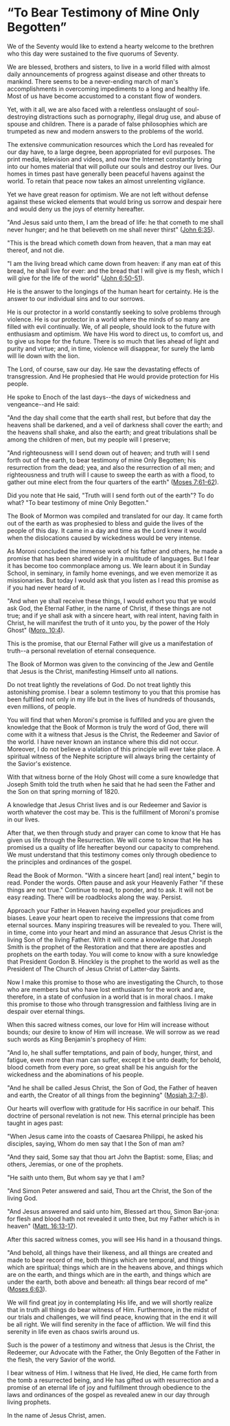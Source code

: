 # “To Bear Testimony of Mine Only Begotten”

We of the Seventy would like to extend a hearty welcome to the brethren who
this day were sustained to the five quorums of Seventy.

We are blessed, brothers and sisters, to live in a world filled with almost
daily announcements of progress against disease and other threats to mankind.
There seems to be a never-ending march of man's accomplishments in overcoming
impediments to a long and healthy life. Most of us have become accustomed to a
constant flow of wonders.

Yet, with it all, we are also faced with a relentless onslaught of soul-
destroying distractions such as pornography, illegal drug use, and abuse of
spouse and children. There is a parade of false philosophies which are
trumpeted as new and modern answers to the problems of the world.

The extensive communication resources which the Lord has revealed for our day
have, to a large degree, been appropriated for evil purposes. The print media,
television and videos, and now the Internet constantly bring into our homes
material that will pollute our souls and destroy our lives. Our homes in times
past have generally been peaceful havens against the world. To retain that
peace now takes an almost unrelenting vigilance.

Yet we have great reason for optimism. We are not left without defense against
these wicked elements that would bring us sorrow and despair here and would
deny us the joys of eternity hereafter.

"And Jesus said unto them, I am the bread of life: he that cometh to me shall
never hunger; and he that believeth on me shall never thirst" ([John
6:35](https://www.lds.org/scriptures/nt/john/6.35?lang=eng#34)).

"This is the bread which cometh down from heaven, that a man may eat thereof,
and not die.

"I am the living bread which came down from heaven: if any man eat of this
bread, he shall live for ever: and the bread that I will give is my flesh,
which I will give for the life of the world" ([John
6:50-51](https://www.lds.org/scriptures/nt/john/6.50-51?lang=eng#49)).

He is the answer to the longings of the human heart for certainty. He is the
answer to our individual sins and to our sorrows.

He is our protector in a world constantly seeking to solve problems through
violence. He is our protector in a world where the minds of so many are filled
with evil continually. We, of all people, should look to the future with
enthusiasm and optimism. We have His word to direct us, to comfort us, and to
give us hope for the future. There is so much that lies ahead of light and
purity and virtue; and, in time, violence will disappear, for surely the lamb
will lie down with the lion.

The Lord, of course, saw our day. He saw the devastating effects of
transgression. And He prophesied that He would provide protection for His
people.

He spoke to Enoch of the last days--the days of wickedness and vengeance--and
He said:

"And the day shall come that the earth shall rest, but before that day the
heavens shall be darkened, and a veil of darkness shall cover the earth; and
the heavens shall shake, and also the earth; and great tribulations shall be
among the children of men, but my people will I preserve;

"And righteousness will I send down out of heaven; and truth will I send forth
out of the earth, to bear testimony of mine Only Begotten; his resurrection
from the dead; yea, and also the resurrection of all men; and righteousness
and truth will I cause to sweep the earth as with a flood, to gather out mine
elect from the four quarters of the earth" ([Moses
7:61-62](https://www.lds.org/scriptures/pgp/moses/7.61-62?lang=eng#60)).

Did you note that He said, "Truth will I send forth out of the earth"? To do
what? "To bear testimony of mine Only Begotten."

The Book of Mormon was compiled and translated for our day. It came forth out
of the earth as was prophesied to bless and guide the lives of the people of
this day. It came in a day and time as the Lord knew it would when the
dislocations caused by wickedness would be very intense.

As Moroni concluded the immense work of his father and others, he made a
promise that has been shared widely in a multitude of languages. But I fear it
has become too commonplace among us. We learn about it in Sunday School, in
seminary, in family home evenings, and we even memorize it as missionaries.
But today I would ask that you listen as I read this promise as if you had
never heard of it.

"And when ye shall receive these things, I would exhort you that ye would ask
God, the Eternal Father, in the name of Christ, if these things are not true;
and if ye shall ask with a sincere heart, with real intent, having faith in
Christ, he will manifest the truth of it unto you, by the power of the Holy
Ghost" ([Moro.
10:4](https://www.lds.org/scriptures/bofm/moro/10.4?lang=eng#3)).

This is the promise, that our Eternal Father will give us a manifestation of
truth--a personal revelation of eternal consequence.

The Book of Mormon was given to the convincing of the Jew and Gentile that
Jesus is the Christ, manifesting Himself unto all nations.

Do not treat lightly the revelations of God. Do not treat lightly this
astonishing promise. I bear a solemn testimony to you that this promise has
been fulfilled not only in my life but in the lives of hundreds of thousands,
even millions, of people.

You will find that when Moroni's promise is fulfilled and you are given the
knowledge that the Book of Mormon is truly the word of God, there will come
with it a witness that Jesus is the Christ, the Redeemer and Savior of the
world. I have never known an instance where this did not occur. Moreover, I do
not believe a violation of this principle will ever take place. A spiritual
witness of the Nephite scripture will always bring the certainty of the
Savior's existence.

With that witness borne of the Holy Ghost will come a sure knowledge that
Joseph Smith told the truth when he said that he had seen the Father and the
Son on that spring morning of 1820.

A knowledge that Jesus Christ lives and is our Redeemer and Savior is worth
whatever the cost may be. This is the fulfillment of Moroni's promise in our
lives.

After that, we then through study and prayer can come to know that He has
given us life through the Resurrection. We will come to know that He has
promised us a quality of life hereafter beyond our capacity to comprehend. We
must understand that this testimony comes only through obedience to the
principles and ordinances of the gospel.

Read the Book of Mormon. "With a sincere heart [and] real intent," begin to
read. Ponder the words. Often pause and ask your Heavenly Father "if these
things are not true." Continue to read, to ponder, and to ask. It will not be
easy reading. There will be roadblocks along the way. Persist.

Approach your Father in Heaven having expelled your prejudices and biases.
Leave your heart open to receive the impressions that come from eternal
sources. Many inspiring treasures will be revealed to you. There will, in
time, come into your heart and mind an assurance that Jesus Christ is the
living Son of the living Father. With it will come a knowledge that Joseph
Smith is the prophet of the Restoration and that there are apostles and
prophets on the earth today. You will come to know with a sure knowledge that
President Gordon B. Hinckley is the prophet to the world as well as the
President of The Church of Jesus Christ of Latter-day Saints.

Now I make this promise to those who are investigating the Church, to those
who are members but who have lost enthusiasm for the work and are, therefore,
in a state of confusion in a world that is in moral chaos. I make this promise
to those who through transgression and faithless living are in despair over
eternal things.

When this sacred witness comes, our love for Him will increase without bounds;
our desire to know of Him will increase. We will sorrow as we read such words
as King Benjamin's prophecy of Him:

"And lo, he shall suffer temptations, and pain of body, hunger, thirst, and
fatigue, even more than man can suffer, except it be unto death; for behold,
blood cometh from every pore, so great shall be his anguish for the wickedness
and the abominations of his people.

"And he shall be called Jesus Christ, the Son of God, the Father of heaven and
earth, the Creator of all things from the beginning" ([Mosiah
3:7-8](https://www.lds.org/scriptures/bofm/mosiah/3.7-8?lang=eng#6)).

Our hearts will overflow with gratitude for His sacrifice in our behalf. This
doctrine of personal revelation is not new. This eternal principle has been
taught in ages past:

"When Jesus came into the coasts of Caesarea Philippi, he asked his disciples,
saying, Whom do men say that I the Son of man am?

"And they said, Some say that thou art John the Baptist: some, Elias; and
others, Jeremias, or one of the prophets.

"He saith unto them, But whom say ye that I am?

"And Simon Peter answered and said, Thou art the Christ, the Son of the living
God.

"And Jesus answered and said unto him, Blessed art thou, Simon Bar-jona: for
flesh and blood hath not revealed it unto thee, but my Father which is in
heaven" ([Matt.
16:13-17](https://www.lds.org/scriptures/nt/matt/16.13-17?lang=eng#12)).

After this sacred witness comes, you will see His hand in a thousand things.

"And behold, all things have their likeness, and all things are created and
made to bear record of me, both things which are temporal, and things which
are spiritual; things which are in the heavens above, and things which are on
the earth, and things which are in the earth, and things which are under the
earth, both above and beneath: all things bear record of me" ([Moses
6:63](https://www.lds.org/scriptures/pgp/moses/6.63?lang=eng#62)).

We will find great joy in contemplating His life, and we will shortly realize
that in truth all things do bear witness of Him. Furthermore, in the midst of
our trials and challenges, we will find peace, knowing that in the end it will
be all right. We will find serenity in the face of affliction. We will find
this serenity in life even as chaos swirls around us.

Such is the power of a testimony and witness that Jesus is the Christ, the
Redeemer, our Advocate with the Father, the Only Begotten of the Father in the
flesh, the very Savior of the world.

I bear witness of Him. I witness that He lived, He died, He came forth from
the tomb a resurrected being, and He has gifted us with resurrection and a
promise of an eternal life of joy and fulfillment through obedience to the
laws and ordinances of the gospel as revealed anew in our day through living
prophets.

In the name of Jesus Christ, amen.

